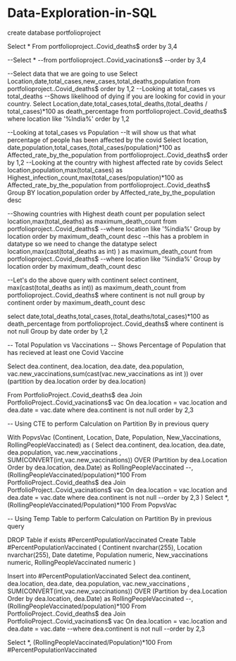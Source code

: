 # Data-Exploration-in-SQL

create database portfolioproject


Select *
From portfolioproject..Covid_deaths$
order by 3,4

--Select *
--from portfolioproject..Covid_vacinations$
--order by 3,4

--Select data that we are going to use
Select Location,date,total_cases,new_cases,total_deaths,population
from portfolioproject..Covid_deaths$
order by 1,2
--Looking at total_cases vs total_deaths
--Shows likelihood of dying if you are looking for covid in your country.
Select Location,date,total_cases,total_deaths,(total_deaths / total_cases)*100 as death_percentage
from portfolioproject..Covid_deaths$
where location like '%India%'
order by 1,2

--Looking at total_cases vs Population
--It will show us that what percentage of people has been affected by the covid
Select location, date,population,total_cases,(total_cases/population)*100 as Affected_rate_by_the_population
from portfolioproject..Covid_deaths$
order by 1,2
--Looking   at the country with highest affected rate by covids
Select location,population,max(total_cases) as Highest_infection_count,max(total_cases/population)*100 as Affected_rate_by_the_population
from portfolioproject..Covid_deaths$
Group BY location,population
order by  Affected_rate_by_the_population desc

--Showing countries with Highest death count per population
select location,max(total_deaths) as maximum_death_count
from portfolioproject..Covid_deaths$
--where location like '%india%'
Group by location
order by maximum_death_count desc
--this has a problem in datatype so we need to change the datatype
select location,max(cast(total_deaths as int) ) as maximum_death_count
from portfolioproject..Covid_deaths$
--where location like '%india%'
Group by location
order by maximum_death_count desc


--Let's do the above query with continent
select continent, max(cast(total_deaths as int)) as maximum_death_count
from portfolioproject..Covid_deaths$
where continent is not null
group by continent
order by maximum_death_count desc

select date,total_deaths,total_cases,(total_deaths/total_cases)*100 as death_percentage
from portfolioproject..Covid_deaths$
where continent is not null
Group by date
order by 1,2

-- Total Population vs Vaccinations
-- Shows Percentage of Population that has recieved at least one Covid Vaccine


Select dea.continent, dea.location, dea.date, dea.population, vac.new_vaccinations,sum(cast(vac.new_vaccinations as int )) over (partition by dea.location order by dea.location)

From PortfolioProject..Covid_deaths$ dea
Join PortfolioProject..Covid_vacinations$ vac
	On dea.location = vac.location
	and dea.date = vac.date
where dea.continent is not null 
order by 2,3

-- Using CTE to perform Calculation on Partition By in previous query

With PopvsVac (Continent, Location, Date, Population, New_Vaccinations, RollingPeopleVaccinated)
as
(
Select dea.continent, dea.location, dea.date, dea.population, vac.new_vaccinations
, SUM(CONVERT(int,vac.new_vaccinations)) OVER (Partition by dea.Location Order by dea.location, dea.Date) as RollingPeopleVaccinated
--, (RollingPeopleVaccinated/population)*100
From PortfolioProject..Covid_deaths$ dea
Join PortfolioProject..Covid_vacinations$ vac
	On dea.location = vac.location
	and dea.date = vac.date
where dea.continent is not null 
--order by 2,3
)
Select *, (RollingPeopleVaccinated/Population)*100
From PopvsVac



-- Using Temp Table to perform Calculation on Partition By in previous query

DROP Table if exists #PercentPopulationVaccinated
Create Table #PercentPopulationVaccinated
(
Continent nvarchar(255),
Location nvarchar(255),
Date datetime,
Population numeric,
New_vaccinations numeric,
RollingPeopleVaccinated numeric
)

Insert into #PercentPopulationVaccinated
Select dea.continent, dea.location, dea.date, dea.population, vac.new_vaccinations
, SUM(CONVERT(int,vac.new_vaccinations)) OVER (Partition by dea.Location Order by dea.location, dea.Date) as RollingPeopleVaccinated
--, (RollingPeopleVaccinated/population)*100
From PortfolioProject..Covid_deaths$ dea
Join PortfolioProject..Covid_vacinations$ vac
	On dea.location = vac.location
	and dea.date = vac.date
--where dea.continent is not null 
--order by 2,3

Select *, (RollingPeopleVaccinated/Population)*100
From #PercentPopulationVaccinated
